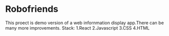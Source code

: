 # Robofriends

This proect is demo version of a web infornmation display app.There can be many more improvements.
Stack:
1.React
2.Javascript
3.CSS
4.HTML